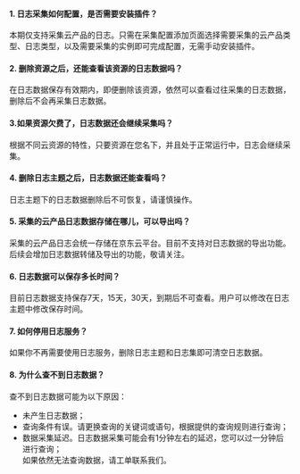 #### 1.	日志采集如何配置，是否需要安装插件？

本期仅支持采集云产品的日志。只需在采集配置添加页面选择需要采集的云产品类型、日志类型，以及需要采集的实例即可完成配置，无需手动安装插件。

#### 2.	删除资源之后，还能查看该资源的日志数据吗？

在日志数据保存有效期内，即便删除该资源，依然可以查看过往采集的日志数据，删除后不会再采集日志数据。

#### 3.如果资源欠费了，日志数据还会继续采集吗？

根据不同云资源的特性，只要资源在您名下，并且处于正常运行中，日志会继续采集。

#### 4.	删除日志主题之后，日志数据还能查看吗？

日志主题下的日志数据删除后不可恢复，请谨慎操作。

#### 5.	采集的云产品日志数据存储在哪儿，可以导出吗？

采集的云产品日志会统一存储在京东云平台。目前不支持对日志数据的导出功能。后续会增加日志数据转储及导出的功能，敬请关注。

#### 6.	日志数据可以保存多长时间？

目前日志数据支持保存7天，15天，30天，到期后不可查看。用户可以修改在日志主题中修改保存时间。

#### 7.	如何停用日志服务？  
如果你不再需要使用日志服务，删除日志主题和日志集即可清空日志数据。

#### 8.	为什么查不到日志数据？  
查不到日志数据可能为以下原因：  
- 未产生日志数据；  
- 查询条件有误。请更换查询的关键词或语句，根据提供的查询规则进行查询；  
- 数据采集延迟。日志数据采集可能会有1分钟左右的延迟，您可以过一分钟后进行查询；  
如果依然无法查询数据，请工单联系我们。

